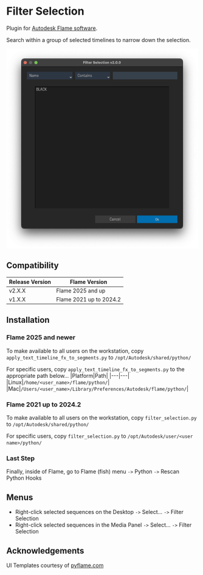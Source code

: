 # Filter Selection
Plugin for [Autodesk Flame software](http://www.autodesk.com/products/flame).

Search within a group of selected timelines to narrow down the selection.

![screenshot](screenshot.png)

## Compatibility
|Release Version|Flame Version|
|---|---|
|v2.X.X|Flame 2025 and up|
|v1.X.X|Flame 2021 up to 2024.2|

## Installation

### Flame 2025 and newer
To make available to all users on the workstation, copy `apply_text_timeline_fx_to_segments.py` to `/opt/Autodesk/shared/python/`

For specific users, copy `apply_text_timeline_fx_to_segments.py` to the appropriate path below...
|Platform|Path|
|---|---|
|Linux|`/home/<user_name>/flame/python/`|
|Mac|`/Users/<user_name>/Library/Preferences/Autodesk/flame/python/`|

### Flame 2021 up to 2024.2
To make available to all users on the workstation, copy `filter_selection.py` to `/opt/Autodesk/shared/python/`

For specific users, copy `filter_selection.py` to `/opt/Autodesk/user/<user name>/python/`

### Last Step
Finally, inside of Flame, go to Flame (fish) menu `->` Python `->` Rescan Python Hooks

## Menus
- Right-click selected sequences on the Desktop `->` Select... `->` Filter Selection
- Right-click selected sequences in the Media Panel `->` Select... `->` Filter Selection

## Acknowledgements
UI Templates courtesy of [pyflame.com](http://www.pyflame.com)
